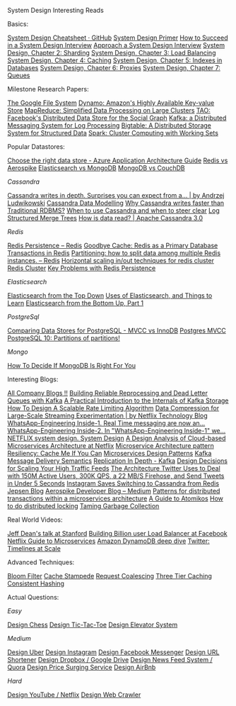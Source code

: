 System Design Interesting Reads

Basics:

[System Design Cheatsheet · GitHub](https://gist.github.com/vasanthk/485d1c25737e8e72759f)
[System Design Primer](https://github.com/donnemartin/system-design-primer)
[How to Succeed in a System Design Interview](https://blog.pramp.com/how-to-succeed-in-a-system-design-interview-27b35de0df26)
[Approach a System Design Interview](https://medium.com/system-designing-interviews/approach-a-system-design-interview-f3594e243730)
[System Design, Chapter 2: Sharding](https://medium.com/system-designing-interviews/system-design-chapter-2-sharding-484960c18f6)
[System Design, Chapter 3: Load Balancing](https://medium.com/system-designing-interviews/system-design-chapter-3-load-balancing-e1c89148e37)
[System Design, Chapter 4: Caching](https://medium.com/system-designing-interviews/system-design-chapter-4-caching-b59a4cf83f10)
[System Design, Chapter 5: Indexes in Databases](https://medium.com/@nishantnitb/system-design-chapter-5-indexes-in-databases-beb90295dbcf)
[System Design, Chapter 6: Proxies](https://medium.com/system-designing-interviews/system-design-chapter-6-proxies-f77be8858023)
[System Design, Chapter 7: Queues](https://medium.com/system-designing-interviews/system-design-chapter-7-queues-5f3f9bed81)


Milestone Research Papers:

[The Google File System](https://static.googleusercontent.com/media/research.google.com/en//archive/gfs-sosp2003.pdf)
[Dynamo: Amazon&#39;s Highly Available Key-value Store](https://www.allthingsdistributed.com/files/amazon-dynamo-sosp2007.pdf)
[MapReduce: Simplified Data Processing on Large Clusters](https://static.googleusercontent.com/media/research.google.com/en//archive/mapreduce-osdi04.pdf)
[TAO: Facebook&#39;s Distributed Data Store for the Social Graph](https://www.usenix.org/system/files/conference/atc13/atc13-bronson.pdf)
[Kafka: a Distributed Messaging System for Log Processing](http://notes.stephenholiday.com/Kafka.pdf)
[Bigtable: A Distributed Storage System for Structured Data](https://static.googleusercontent.com/media/research.google.com/en//archive/bigtable-osdi06.pdf)
[Spark: Cluster Computing with Working Sets](https://www.usenix.org/legacy/event/hotcloud10/tech/full_papers/Zaharia.pdf)

Popular Datastores:


[Choose the right data store - Azure Application Architecture Guide](https://docs.microsoft.com/en-us/azure/architecture/guide/technology-choices/data-store-overview)
[Redis vs Aerospike](https://lynnlangit.com/2015/01/28/lessons-learned-benchmarking-nosql-on-the-aws-cloud-aerospikedb-and-redis/)
[Elasticsearch vs MongoDB](https://medium.com/@ranjeetvimal/elasticsearch-vs-mongodb-631f410cd317#:~:text=MongoDB%20is%20a%20general%20purpose,search%20engine%20backed%20by%20Lucene.&amp;text=In%20practice%2C%20ElasticSearch%20is%20often,queries%2C%20based%20on%20data%20content.)
[MongoDB vs CouchDB](https://blog.scottlogic.com/2014/08/04/mongodb-vs-couchdb.html#:~:text=Both%20scale%20across%20multiple%20nodes,defined%20as%20a%20replica%20set.&amp;text=CouchDB%20uses%20a%20replication%20model%20called%20Eventual%20Consistency.)


_Cassandra_

[Cassandra writes in depth. Surprises you can expect from a… | by Andrzej Ludwikowski](https://blog.softwaremill.com/cassandra-writes-in-depth-6ea8d7581eb)
[Cassandra Data Modelling](https://cassandra.apache.org/doc/latest/data_modeling/data_modeling_logical.html)
[Why Cassandra writes faster than Traditional RDBMS?](https://www.linkedin.com/pulse/why-cassandra-writes-faster-than-traditional-rdbms-vishal-kharjul/)
[When to use Cassandra and when to steer clear](https://towardsdatascience.com/when-to-use-cassandra-and-when-to-steer-clear-72b7f2cede76)
[Log Structured Merge Trees](http://www.benstopford.com/2015/02/14/log-structured-merge-trees/)
[How is data read? | Apache Cassandra 3.0](https://docs.datastax.com/en/cassandra-oss/3.0/cassandra/dml/dmlAboutReads.html)


_Redis_

[Redis Persistence – Redis](https://redis.io/topics/persistence)
[Goodbye Cache: Redis as a Primary Database](https://redislabs.com/blog/goodbye-cache-redis-as-a-primary-database/)
[Transactions in Redis](https://redis.io/topics/transactions)
[Partitioning: how to split data among multiple Redis instances. – Redis](https://redis.io/topics/partitioning)
[Horizontal scaling in/out techniques for redis cluster](https://medium.com/@iamvishalkhare/horizontal-scaling-in-out-techniques-for-redis-cluster-dcd75c696c86)
[Redis Cluster](https://redis.io/topics/cluster-tutorial)
[Key Problems with Redis Persistence](http://oldblog.antirez.com/post/a-few-key-problems-in-redis-persistence.html#:~:text=The%20problem%20is%20that%20we,memory%20at%20a%20given%20time.)


_Elasticsearch_

[Elasticsearch from the Top Down](https://www.elastic.co/blog/found-elasticsearch-top-down)
[Uses of Elasticsearch, and Things to Learn](https://www.elastic.co/blog/found-uses-of-elasticsearch)
[Elasticsearch from the Bottom Up, Part 1](https://www.elastic.co/blog/found-elasticsearch-from-the-bottom-up)


_PostgreSql_

[Comparing Data Stores for PostgreSQL - MVCC vs InnoDB](https://severalnines.com/database-blog/comparing-data-stores-postgresql-mvcc-vs-innodb)
[Postgres MVCC](https://malisper.me/postgres-mvcc/)
[PostgreSQL 10: Partitions of partitions!](https://joaodlf.com/postgresql-10-partitions-of-partitions.html)


_Mongo_

[How To Decide If MongoDB Is Right For You](https://medium.com/better-programming/mongodb-insights-20e36c8f2fcd)


Interesting Blogs:

[All Company Blogs !!](https://github.com/kilimchoi/engineering-blogs)
[Building Reliable Reprocessing and Dead Letter Queues with Kafka](https://eng.uber.com/reliable-reprocessing/)
[A Practical Introduction to the Internals of Kafka Storage](https://medium.com/@durgaswaroop/a-practical-introduction-to-kafka-storage-internals-d5b544f6925f)
[How To Design A Scalable Rate Limiting Algorithm](https://konghq.com/blog/how-to-design-a-scalable-rate-limiting-algorithm/)
[Data Compression for Large-Scale Streaming Experimentation | by Netflix Technology Blog](https://netflixtechblog.com/data-compression-for-large-scale-streaming-experimentation-c20bfab8b9ce)
[WhatsApp-Engineering Inside-1. Real Time messaging are now an…](https://medium.com/codingurukul/whatsapp-engineering-inside-1-1ef4845ff784)
[WhatsApp-Engineering Inside-2. In &quot;WhatsApp-Engineering Inside-1&quot; we…](https://medium.com/codingurukul/whatsapp-engineering-inside-2-bdd1ec354748)
[NETFLIX system design. System Design](https://medium.com/@narengowda/netflix-system-design-dbec30fede8d)
[A Design Analysis of Cloud-based Microservices Architecture at Netflix](https://medium.com/swlh/a-design-analysis-of-cloud-based-microservices-architecture-at-netflix-98836b2da45f)
[Microservice Architecture pattern](https://microservices.io/patterns/microservices.html)
[Resiliency: Cache Me If You Can](https://medium.com/@adhorn/patterns-for-resilient-architecture-part-4-85afa66d6341#:~:text=Request%20coalescing&amp;text=These%20situations%20often%20occur%20during,request%20to%20the%20downstream%20storage.)
[Microservices Design Patterns](https://vslive.com/Blogs/News-and-Tips/2018/02/Go-Fast-by-Going-Micro-Microservices-Design-Patterns-You-Should-Know.aspx#:~:text=Microservices%20design%20patterns%20are%20software,individual%20microservice%20independently%2C%20if%20desired.)
[Kafka Message Delivery Semantics](https://kafka.apache.org/documentation/#semantics)
[Replication In Depth - Kafka](https://aphyr.com/posts/293-jepsen-kafka)
[Design Decisions for Scaling Your High Traffic Feeds](http://highscalability.com/blog/2013/10/28/design-decisions-for-scaling-your-high-traffic-feeds.html)
[The Architecture Twitter Uses to Deal with 150M Active Users, 300K QPS, a 22 MB/S Firehose, and Send Tweets in Under 5 Seconds](http://highscalability.com/blog/2013/7/8/the-architecture-twitter-uses-to-deal-with-150m-active-users.html)
[Instagram Saves Switching to Cassandra from Redis](https://www.datastax.com/blog/2014/10/facebooks-instagram-making-switch-cassandra-redis-75-insta-savings)
[Jepsen Blog](https://aphyr.com/posts)
[Aerospike Developer Blog – Medium](https://medium.com/aerospike-developer-blog)
[Patterns for distributed transactions within a microservices architecture](https://developers.redhat.com/blog/2018/10/01/patterns-for-distributed-transactions-within-a-microservices-architecture/)
[A Guide to Atomikos](https://www.baeldung.com/java-atomikos)
[How to do distributed locking](https://martin.kleppmann.com/2016/02/08/how-to-do-distributed-locking.html)
[Taming Garbage Collection](https://product.hubspot.com/blog/g1gc-fundamentals-lessons-from-taming-garbage-collection#HumongousObjects)


Real World Videos:

[Jeff Dean&#39;s talk at Stanford](https://www.youtube.com/watch?v=modXC5IWTJI)
[Building Billion user Load Balancer at Facebook](https://www.youtube.com/watch?v=bxhYNfFeVF4)
[Netflix Guide to Microservices](https://www.youtube.com/watch?v=CZ3wIuvmHeM)
[Amazon DynamoDB deep dive](https://www.youtube.com/watch?v=HaEPXoXVf2k)
[Twitter: Timelines at Scale](https://www.infoq.com/presentations/Twitter-Timeline-Scalability/)


Advanced Techniques:

[Bloom Filter](https://medium.com/system-design-blog/bloom-filter-a-probabilistic-data-structure-12e4e5cf0638#:~:text=Bloom%20filter%20is%20a%20probabilistic,of%20applications%20in%20software%20engineering.&amp;text=It%20allows%20for%20membership%20lookups%20in%20constant%20space%20%26%20time.)
[Cache Stampede](https://medium.com/@vaibhav0109/cache-stampede-problem-5eba782a1a4f)
[Request Coalescing](https://wikitech.wikimedia.org/wiki/Varnish#:~:text=In%20case%20a%20request%20from,object%20from%20an%20origin%20server.&amp;text=Once%20the%20response%20is%20fetched,feature%20is%20called%20request%20coalescing.)
[Three Tier Caching](https://blogs.oracle.com/oswald/cache,-cache,-cache-part-2:-architectures)
[Consistent Hashing](https://medium.com/system-design-blog/consistent-hashing-b9134c8a9062)


Actual Questions:

_Easy_

[Design Chess](https://medium.com/system-designing-interviews/design-a-chess-game-dddd7ba11bc0)
[Design Tic-Tac-Toe](https://medium.com/system-designing-interviews/design-tic-tac-toe-game-1b912bba64cf)
[Design Elevator System](https://medium.com/system-designing-interviews/design-a-elevator-system-fc5832ca0b8b)

_Medium_

[Design Uber](https://medium.com/@narengowda/uber-system-design-8b2bc95e2cfe)
[Design Instagram](https://medium.com/@dingdingsherrywang/system-design-instagram-4658eeb0423a)
[Design Facebook Messenger](https://medium.com/@eileen.code4fun/design-facebook-messenger-438d76639985)
[Design URL Shortener](https://medium.com/@narengowda/url-shortener-system-design-3db520939a1c)
[Design Dropbox / Google Drive](https://medium.com/@narengowda/system-design-dropbox-or-google-drive-8fd5da0ce55b)
[Design News Feed System / Quora](https://medium.com/@bansal_ankur/design-a-news-feed-system-6bf42e9f03fb)
[Design Price Surging Service](https://medium.com/software-system-design/price-surge-during-online-hotel-booking-ff060c33b2b6)
[Design AirBnb](https://medium.com/@nrkapri/system-design-interview-question-design-airbnb-11ac00a1d9b0)

_Hard_

[Design YouTube / Netflix](https://medium.com/@eileen.code4fun/system-design-interview-mini-youtube-5cae5eedceae)
[Design Web Crawler](https://medium.com/@morefree7/design-a-distributed-web-crawler-f67a8ebb8336)